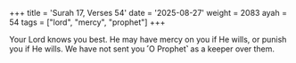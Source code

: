 +++
title = 'Surah 17, Verses 54'
date = '2025-08-27'
weight = 2083
ayah = 54
tags = ["lord", "mercy", "prophet"]
+++

Your Lord knows you best. He may have mercy on you if He wills, or punish you if He wills. We have not sent you ˹O Prophet˺ as a keeper over them.